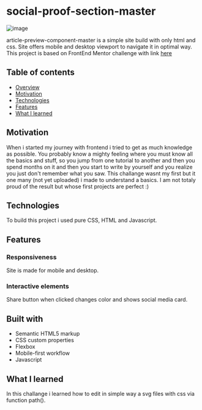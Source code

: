 # social-proof-section-master

![image](https://github.com/molszewski34/FrontEnd-projects/blob/main/cover-3-column-preview-card-component-main.png)

article-preview-component-master is a simple site build with only html and css. Site offers mobile and desktop viewport to navigate it in optimal way. This project is based on FrontEnd Mentor challenge with link [here](https://www.frontendmentor.io/challenges/article-preview-component-dYBN_pYFT)

## Table of contents

- [Overview](#overview)
- [Motivation](#motivation)
- [Technologies](#technologies)
- [Features](#features)
- [What I learned](#what-i-learned)


## Motivation
When i started my journey with frontend i tried to get as much knowledge as possible. You probably know a mighty feeling where you must know all the basics and stuff, so you jump from one tutorial to another and then you spend months on it and then you start to write by yourself and you realize you just don't remember what you saw. This challange wasnt my first but it one many (not yet uploaded) i made to understand a basics. I am not totaly proud of the result but whose first projects are perfect :)


## Technologies 
To build this project i used pure CSS, HTML and Javascript.

## Features 

### Responsiveness
Site is made for mobile and desktop.


### Interactive elements
Share button when clicked changes color and shows social media card. 

## Built with
- Semantic HTML5 markup
- CSS custom properties
- Flexbox
- Mobile-first workflow
- Javascript

## What I learned

In this challange i learned how to edit in simple way a svg files with css via function path(). 




